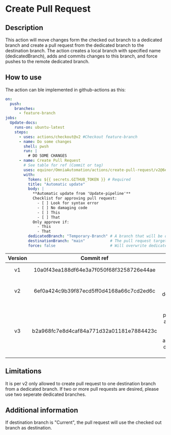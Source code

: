 # Create Pull Request

## Description

This action will move changes form the checked out branch to a dedicated branch and create a pull request from the dedicated branch to the destination branch.
The action creates a local branch with specified name (dedicatedBranch), adds and commits changes to this branch, and force pushes to the remote dedicated branch.

## How to use

The action can ble implemented in github-actions as this:

```yaml
on:
  push: 
    branches: 
      - feature-branch
jobs:
  Update-docs:
    runs-on: ubuntu-latest
    steps:
      - uses: actions/checkout@v2 #Checkout feature-branch
      - name: Do some changes
        shell: pwsh
        run: |
          # DO SOME CHANGES
      - name: Create Pull Request
        # See table for ref (Commit or tag)
        uses: equinor/OmniaAutomation/actions/create-pull-request/v2@6ef0a424c9b39f87ecd5ff0d4168a66c7cd2ed6c
        with:
          Token: ${{ secrets.GITHUB_TOKEN }} # Required
          title: "Automatic update"
          body: |
            **Automatic update from 'Update-pipeline'**
            Checklist for approving pull request:
              - [ ] Look for syntax error
              - [ ] No damaging code
              - [ ] This
              - [ ] That
            Only approve if:
              - This
              - That
          dedicatedBranch: "Temporary-Branch" # A branch that will be overwritten each run
          destinationBranch: "main"           # The pull request target branch
          force: false                        # Will overwrite dedicated branch even if last commit was not performed by the action.
```

| Version |                Commit ref                | Notes |
| :-----: | :--------------------------------------: | :---: |
|   v1    | 10a0f43ea188df64e3a7f050f68f3258726e44ae | Initial version |
|   v2    | 6ef0a424c9b39f87ecd5ff0d4168a66c7cd2ed6c | Support for destination branch                                     |
|   v3    | b2a968fc7e8d4caf84a771d32a01181e7884423c | Force parameter allows for other commit authors on dedicated branch |

## Limitations

It is per v2 only allowed to create pull request to one destination branch from a dedicated branch.
If two or more pull requests are desired, please use two seperate dedicated branches.

## Additional information

If destination branch is "Current", the pull request will use the checked out branch as destination.
